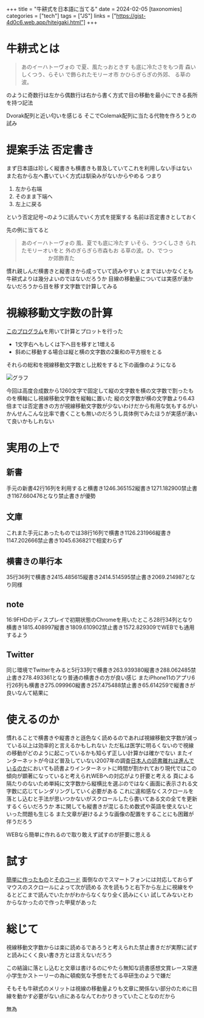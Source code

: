 +++
title = "牛耕式を日本語に当てる"
date = 2024-02-05
[taxonomies]
categories = ["tech"]
tags = ["JS"]
links = ["https://gist-4d0c6.web.app/hiteigaki.html"]
+++

# 牛耕式とは

> あのイーハトーヴォの
で夏、風たっおときす
も底に冷たさをもつ青
森いしくつう、らそい
で飾られたモリーオ市
かひらぎらぎの外郊、
る草の波。

のように奇数行は左から偶数行は右から書く方式で目の移動を最小にできる長所を持つ記法

Dvorak配列と近い匂いを感じる
そこでColemak配列に当たる代物を作ろうとの試み

# 提案手法 否定書き
まず日本語は珍しく縦書きも横書きも普及していてこれを利用しない手はない
また右から左へ書いていく方式は馴染みがないからやめる
つまり
1. 左から右端
1. そのまま下端へ
1. 左上に戻る

という否定記号¬のように読んでいく方式を提案する
名前は否定書きとしておく

先の例に当てると
> あのイーハトーヴォの
風、夏でも底に冷たす
いそら、うつくしさき
られたモリーオいをと
外のぎらぎら市森もお
る草の波。ひ、でつっ
　　　　　か郊飾青た

慣れ親しんだ横書きと縦書きから成っていて読みやすい
とまではいかなくとも牛耕式よりは幾分よいのではないだろうか
目線の移動量については実感が湧かないだろうから目を移す文字数で計算してみる

# 視線移動文字数の計算
[このプログラム](https://gist.github.com/slnq/f3f7912c605ad565ff4492c588cd8e7d#file-hiteigaki-c)を用いて計算とプロットを行った
- 1文字右へもしくは下へ目を移すと1増える
- 斜めに移動する場合は縦と横の文字数の2乗和の平方根をとる

それらの総和を視線移動文字数とし比較をすると下の画像のようになる

![グラフ](https://slnq.github.io/post/20240205.svg)

今回は高度合成数から1260文字で固定して縦の文字数を横の文字数で割ったものを横軸にし視線移動文字数を縦軸に置いた
縦の文字数が横の文字数より6.43倍までは否定書きの方が視線移動文字数が少ないわけだから有用な気もするがいかんせんこんな比率で書くことも無いのだろうし具体例でみたほうが実感が湧いて良いかもしれない

# 実用の上で
## 新書
手元の新書42行16列を利用すると横書き1246.365152縦書き1271.182900禁止書き1167.660476となり禁止書きが優勢
## 文庫
これまた手元にあったものでは38行16列で横書き1126.231966縦書き1147.202666禁止書き1045.636821で相変わらず
## 横書きの単行本
35行36列で横書き2415.485615縦書き2414.514595禁止書き2069.214987となり同様
## note
16:9FHDのディスプレイで初期状態のChromeを用いたところ28行34列となり横書き1815.408997縦書き1809.610902禁止書き1572.829309でWEBでも通用するよう
## Twitter
同じ環境でTwitterをみると5行33列で横書き263.939380縦書き288.062485禁止書き278.493361となり普通の横書きの方が良い感じ
またiPhone11のアプリ6行26列も横書き275.099960縦書き257.475488禁止書き65.614259で縦書きが良いなんて結果に

# 使えるのか
慣れることで横書きや縦書きと遜色なく読めるのであれば視線移動文字数が減っている以上は効率的と言えるかもしれない
ただ私は医学に明るくないので視線の移動がどのように起こっているかも知らず正しい計算かは確かでない
またインターネットが今ほど普及していない2007年の調査[日本人の読書離れは進んでいるのか](https://research.nttcoms.com/database/data/000596/)においても読書よりインターネットに時間が割かれており現代ではこの傾向が顕著になっていると考えられWEBへの対応がより肝要と考える
頁による隔たりのないため単純に文字数から縦横比を選ぶのではなく画面に表示される文字数に応じてレンダリングしていく必要がある
これに違和感なくスクロールを落とし込むと手法が思いつかないがスクロールしたら書いてある文の全てを更新するくらいだろうか
本に関しても縦書きが混じるため数式や英語を使えないといった問題も生じる
また文章が避けるような画像の配置をすることにも困難が伴うだろう

WEBなら簡単に作れるので取り敢えず試すのが肝要に思える

# 試す
[簡単に作ったもの](https://gist-4d0c6.web.app/hiteigaki.html)と[そのコード](https://gist.github.com/slnq/f3f7912c605ad565ff4492c588cd8e7d#file-hiteigaki-html)
面倒なのでスマートフォンには対応しておらずマウスのスクロールによって次が読める
次を読もうと右下から左上に視線をやるとどこまで読んでいたかがわからなくなり全く読みにくい
試してみないとわからなかったので作った甲斐があった

# 総じて
視線移動文字数からは楽に読めるであろうと考えられた禁止書きだが実際に試すと読みにくく良い書き方とは言えないだろう

この結論に落とし込むと文章は書けるのにやたら無知な読書感想文賞レース常連小学生かストーリーの為に頓痴気な予想をたてる卒研生のようで嫌だ

そもそも牛耕式のメリットは視線の移動量よりも文章に関係ない部分のために目線を動かす必要がない点にあるなんてわかりきっていたことなのだから

無為